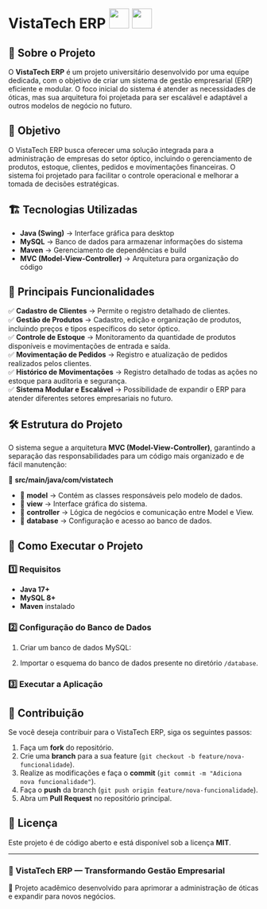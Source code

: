 # VistaTech ERP <img src="https://cdn.jsdelivr.net/gh/devicons/devicon/icons/java/java-original.svg" width="40" height="40" /> <img src="https://cdn.jsdelivr.net/gh/devicons/devicon/icons/mysql/mysql-original.svg" width="40" height="40" />

## 📌 Sobre o Projeto

O **VistaTech ERP** é um projeto universitário desenvolvido por uma equipe dedicada, com o objetivo de criar um sistema de gestão empresarial (ERP) eficiente e modular. O foco inicial do sistema é atender as necessidades de óticas, mas sua arquitetura foi projetada para ser escalável e adaptável a outros modelos de negócio no futuro.

## 🎯 Objetivo

O VistaTech ERP busca oferecer uma solução integrada para a administração de empresas do setor óptico, incluindo o gerenciamento de produtos, estoque, clientes, pedidos e movimentações financeiras. O sistema foi projetado para facilitar o controle operacional e melhorar a tomada de decisões estratégicas.

## 🏗️ Tecnologias Utilizadas

- **Java (Swing)** → Interface gráfica para desktop
- **MySQL** → Banco de dados para armazenar informações do sistema
- **Maven** → Gerenciamento de dependências e build
- **MVC (Model-View-Controller)** → Arquitetura para organização do código

## 📌 Principais Funcionalidades

✅ **Cadastro de Clientes** → Permite o registro detalhado de clientes.\
✅ **Gestão de Produtos** → Cadastro, edição e organização de produtos, incluindo preços e tipos específicos do setor óptico.\
✅ **Controle de Estoque** → Monitoramento da quantidade de produtos disponíveis e movimentações de entrada e saída.\
✅ **Movimentação de Pedidos** → Registro e atualização de pedidos realizados pelos clientes.\
✅ **Histórico de Movimentações** → Registro detalhado de todas as ações no estoque para auditoria e segurança.\
✅ **Sistema Modular e Escalável** → Possibilidade de expandir o ERP para atender diferentes setores empresariais no futuro.

## 🛠️ Estrutura do Projeto

O sistema segue a arquitetura **MVC (Model-View-Controller)**, garantindo a separação das responsabilidades para um código mais organizado e de fácil manutenção:

📂 **src/main/java/com/vistatech**

- 📁 **model** → Contém as classes responsáveis pelo modelo de dados.
- 📁 **view** → Interface gráfica do sistema.
- 📁 **controller** → Lógica de negócios e comunicação entre Model e View.
- 📁 **database** → Configuração e acesso ao banco de dados.

## 🚀 Como Executar o Projeto

### 1️⃣ Requisitos

- **Java 17+**
- **MySQL 8+**
- **Maven** instalado

### 2️⃣ Configuração do Banco de Dados

1. Criar um banco de dados MySQL:

2) Importar o esquema do banco de dados presente no diretório `/database`.

### 3️⃣ Executar a Aplicação

## 🤝 Contribuição

Se você deseja contribuir para o VistaTech ERP, siga os seguintes passos:

1. Faça um **fork** do repositório.
2. Crie uma **branch** para a sua feature (`git checkout -b feature/nova-funcionalidade`).
3. Realize as modificações e faça o **commit** (`git commit -m "Adiciona nova funcionalidade"`).
4. Faça o **push** da branch (`git push origin feature/nova-funcionalidade`).
5. Abra um **Pull Request** no repositório principal.

## 📄 Licença

Este projeto é de código aberto e está disponível sob a licença **MIT**.

---

### 📢 VistaTech ERP — Transformando Gestão Empresarial

🔹 Projeto acadêmico desenvolvido para aprimorar a administração de óticas e expandir para novos negócios.
